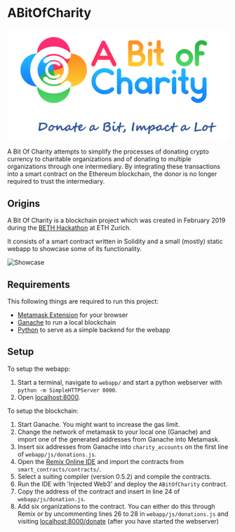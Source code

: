 # ABitOfCharity

![](webapp/images/logo_web_extended.png)

A Bit Of Charity attempts to simplify the processes of donating crypto currency to charitable organizations and of donating to multiple organizations through one intermediary. By integrating these transactions into a smart contract on the Ethereum blockchain, the donor is no longer required to trust the intermediary.

## Origins

A Bit Of Charity is a blockchain project which was created in February 2019 during the [BETH Hackathon](http://www.coss.ethz.ch/education/BETH.html) at ETH Zurich. 

It consists of a smart contract written in Solidity and a small (mostly) static webapp to showcase some of its functionality.

![Showcase](images/showcase.gif)

## Requirements

This following things are required to run this project:

* [Metamask Extension](https://metamask.io/) for your browser
* [Ganache](https://truffleframework.com/ganache) to run a local blockchain
* [Python](https://www.python.org/) to serve as a simple backend for the webapp

## Setup

To setup the webapp:

1. Start a terminal, navigate to `webapp/` and start a python webserver with `python -m SimpleHTTPServer 8000`.
2. Open [localhost:8000](http://localhost:8000).

To setup the blockchain:

1. Start Ganache. You might want to increase the gas limit.
2. Change the network of metamask to your local one (Ganache) and import one of the generated addresses from Ganache into Metamask.
3. Insert six addresses from Ganache into `charity_accounts` on the first line of `webapp/js/donations.js`.
4. Open the [Remix Online IDE](http://remix.ethereum.org) and import the contracts from `smart_contracts/contracts/`.
5. Select a suiting compiler (version 0.5.2) and compile the contracts.
6. Run the IDE with 'Injected Web3' and deploy the `ABitOfCharity` contract.
7. Copy the address of the contract and insert in line 24 of `webapp/js/donation.js`.
8. Add six organizations to the contract. You can either do this through Remix or by uncommenting lines 26 to 28 in `webapp/js/donations.js` and visiting [localhost:8000/donate](http://localhost:8000/donate) (after you have started the webserver)
